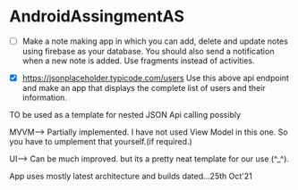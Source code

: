 # AndroidAssingmentAS

- [ ] Make a note making app in which you can add, delete and update notes using firebase as your database. You should also send a notification when a new note is added. Use fragments instead of activities.

- [X] https://jsonplaceholder.typicode.com/users
Use this above api endpoint and make an app that displays the complete list of users and their information.

TO be used as a template for nested JSON Api calling possibly

MVVM--> Partially implemented.
I have not used View Model in this one. So you have to umplement that yourself.(if required.)


UI--> Can be much improved. but its a pretty neat template for our use (^_^).

App uses mostly latest architecture and builds dated...25th Oct'21

<!-- * https://docs.google.com/document/d/1zdX5NJ_sYd12ZtVg7tUQQ2O5JW7BJWdp5bSEZHcqVWU/edit -- some info regarding Json Extractor App and its moving ahead. -->
